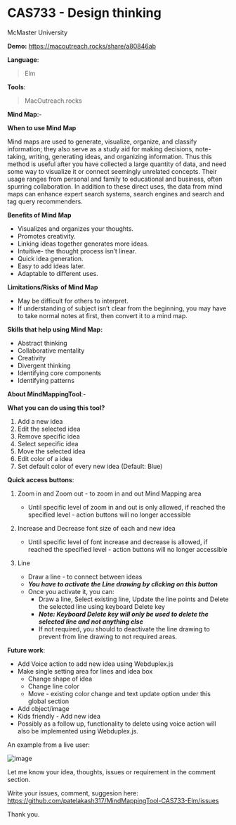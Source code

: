 # CAS733 - Design thinking 

McMaster University

**Demo:** https://macoutreach.rocks/share/a80846ab

**Language**:

> Elm

**Tools**: 

> MacOutreach.rocks

**Mind Map**:-

**When to use Mind Map**

Mind maps are used to generate, visualize, organize, and classify information; they also serve as a study aid for making decisions, note-taking, writing, generating ideas, and organizing information. Thus this method is useful after you have collected a large quantity of data, and need some way to visualize it or connect seemingly unrelated concepts. Their usage ranges from personal and family to educational and business, often spurring collaboration. In addition to these direct uses, the data from mind maps can enhance expert search systems, search engines and search and tag query recommenders.

**Benefits of Mind Map**
   - Visualizes and organizes your thoughts.
   - Promotes creativity.
   - Linking ideas together generates more ideas.
   - Intuitive- the thought process isn’t linear.
   - Quick idea generation.
   - Easy to add ideas later.
   - Adaptable to different uses.
   
**Limitations/Risks of Mind Map**
   - May be difficult for others to interpret.
   - If understanding of subject isn’t clear from the beginning, you may have to take normal notes at first, then convert it to a mind map.
   
**Skills that help using Mind Map:**
   - Abstract thinking
   - Collaborative mentality
   - Creativity
   - Divergent thinking
   - Identifying core components
   - Identifying patterns


**About MindMappingTool**:-

**What you can do using this tool?**

1. Add a new idea
2. Edit the selected idea
3. Remove specific idea
4. Select sepecific idea
5. Move the selected idea
6. Edit color of a idea
7. Set default color of every new idea (Default: Blue)

**Quick access buttons**:

1. Zoom in and Zoom out - to zoom in and out Mind Mapping area

   - Until specific level of zoom in and out is only allowed, if reached the specified level - action buttons will no longer accessible 

2. Increase and Decrease font size of each and new idea

   - Until specific level of font increase and decrease is allowed, if reached the specified level - action buttons will no longer accessible 

3. Line 

     - Draw a line - to connect between ideas
     - **_You have to activate the Line drawing by clicking on this button_**
     - Once you activate it, you can:
        - Draw a line, Select existing line, Update the line points and Delete the selected line using keyboard Delete key
        - **_Note: Keyboard Delete key will only be used to delete the selected line and not anything else_**
        - If not required, you should to deactivate the line drawing to prevent from line drawing to not required areas.

**Future work**:
  - Add Voice action to add new idea using Webduplex.js
  - Make single setting area for lines and idea box
     - Change shape of idea
     - Change line color
     - Move - existing color change and text update option under this global section
  - Add object/image
  - Kids friendly - Add new idea 
  - Possibly as a follow up, functionality to delete using voice action will also be implemented using Webduplex.js.

An example from a live user:

![image](https://user-images.githubusercontent.com/4964092/124537746-7cbf6000-dde8-11eb-90b1-9ab4839a20e0.png)


Let me know your idea, thoughts, issues or requirement in the comment section.

Write your issues, comment, suggesion here: https://github.com/patelakash317/MindMappingTool-CAS733-Elm/issues

Thank you.
